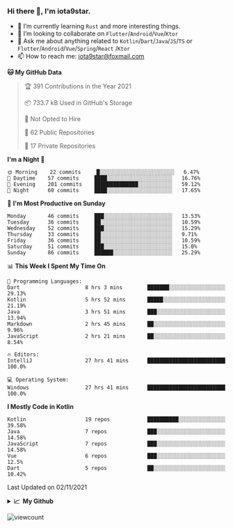 ### Hi there 👋, I'm iota9star.

- 🌱 I’m currently learning `Rust` and more interesting things.
- 👯 I’m looking to collaborate on `Flutter`/`Android`/`Vue`/`Ktor`
- 💬 Ask me about anything related to `Kotlin`/`Dart`/`Java`/`JS`/`TS` or `Flutter`/`Android`/`Vue`/`Spring`/`React`
  /`Ktor`
- 📫 How to reach me: [iota9star@foxmail.com](iota9star@foxmail.com)



<!--START_SECTION:waka-->
**🐱 My GitHub Data** 

> 🏆 391 Contributions in the Year 2021
 > 
> 📦 733.7 kB Used in GitHub's Storage 
 > 
> 🚫 Not Opted to Hire
 > 
> 📜 62 Public Repositories 
 > 
> 🔑 17 Private Repositories  
 > 
**I'm a Night 🦉** 

```text
🌞 Morning    22 commits     █░░░░░░░░░░░░░░░░░░░░░░░░   6.47% 
🌆 Daytime    57 commits     ████░░░░░░░░░░░░░░░░░░░░░   16.76% 
🌃 Evening    201 commits    ██████████████░░░░░░░░░░░   59.12% 
🌙 Night      60 commits     ████░░░░░░░░░░░░░░░░░░░░░   17.65%

```
📅 **I'm Most Productive on Sunday** 

```text
Monday       46 commits     ███░░░░░░░░░░░░░░░░░░░░░░   13.53% 
Tuesday      36 commits     ██░░░░░░░░░░░░░░░░░░░░░░░   10.59% 
Wednesday    52 commits     ███░░░░░░░░░░░░░░░░░░░░░░   15.29% 
Thursday     33 commits     ██░░░░░░░░░░░░░░░░░░░░░░░   9.71% 
Friday       36 commits     ██░░░░░░░░░░░░░░░░░░░░░░░   10.59% 
Saturday     51 commits     ███░░░░░░░░░░░░░░░░░░░░░░   15.0% 
Sunday       86 commits     ██████░░░░░░░░░░░░░░░░░░░   25.29%

```


📊 **This Week I Spent My Time On** 

```text
💬 Programming Languages: 
Dart                     8 hrs 3 mins        ███████░░░░░░░░░░░░░░░░░░   29.13% 
Kotlin                   5 hrs 52 mins       █████░░░░░░░░░░░░░░░░░░░░   21.19% 
Java                     3 hrs 51 mins       ███░░░░░░░░░░░░░░░░░░░░░░   13.94% 
Markdown                 2 hrs 45 mins       ██░░░░░░░░░░░░░░░░░░░░░░░   9.96% 
JavaScript               2 hrs 21 mins       ██░░░░░░░░░░░░░░░░░░░░░░░   8.54%

🔥 Editors: 
IntelliJ                 27 hrs 41 mins      █████████████████████████   100.0%

💻 Operating System: 
Windows                  27 hrs 41 mins      █████████████████████████   100.0%

```

**I Mostly Code in Kotlin** 

```text
Kotlin                   19 repos            ██████████░░░░░░░░░░░░░░░   39.58% 
Java                     7 repos             ███░░░░░░░░░░░░░░░░░░░░░░   14.58% 
JavaScript               7 repos             ███░░░░░░░░░░░░░░░░░░░░░░   14.58% 
Vue                      6 repos             ███░░░░░░░░░░░░░░░░░░░░░░   12.5% 
Dart                     5 repos             ██░░░░░░░░░░░░░░░░░░░░░░░   10.42%

```



 Last Updated on 02/11/2021
<!--END_SECTION:waka-->

<details>
  <summary><b>📈&nbsp;&nbsp;My Github</b></summary>
  <br>
  <img src='https://github-profile-trophy.vercel.app/?username=iota9star'>
  <img src='https://bad-apple-github-readme.vercel.app/api?show_bg=1&username=iota9star&hide_title=true'>
  <img src='http://cr-skills-chart-widget.azurewebsites.net/api/api?username=iota9star'>
</details>


![viewcount](https://count.getloli.com/get/@iota9star?theme=rule34)
